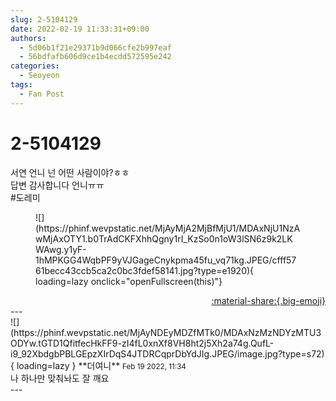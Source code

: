 ```yaml
---
slug: 2-5104129
date: 2022-02-19 11:33:31+09:00
authors:
  - 5d06b1f21e29371b9d066cfe2b997eaf
  - 56bdfafb606d9ce1b4ecdd572595e242
categories:
  - Seoyeon
tags:
  - Fan Post
---
```


# 2-5104129

<div class="post-container" markdown="1">
<div class="content-container md-sidebar__scrollwrap" markdown="1">

서연 언니 넌 어떤 사람이야?ㅎㅎ<br>답변 감사합니다 언니ㅠㅠ<br>\#도레미
<figure markdown="1">
![](https://phinf.wevpstatic.net/MjAyMjA2MjBfMjU1/MDAxNjU1NzAwMjAxOTY1.b0TrAdCKFXhhQgny1rI_KzSo0n1oW3lSN6z9k2LKWAwg.y1yF-1hMPKGG4WqbPF9yVJGageCnykpma45fu_vq71kg.JPEG/cfff5761becc43ccb5ca2c0bc3fdef58141.jpg?type=e1920){ loading=lazy onclick="openFullscreen(this)"}
</figure>


</div>
</div>

<div style="text-align: right;" markdown="1">
<a href="https://weverse.io/fromis9/fanpost/2-5104129" style="text-align: right;">:material-share:{.big-emoji}</a>
</div>
---

<div class="comments-container md-sidebar__scrollwrap" markdown="1">
<div class="comment" markdown="1">
<div class='id-container' markdown="1">
![](https://phinf.wevpstatic.net/MjAyNDEyMDZfMTk0/MDAxNzMzNDYzMTU3ODYw.tGTD1QfitfecHkFF9-zI4fL0xnXf8VH8ht2j5Xh2a74g.QufL-i9_92XbdgbPBLGEpzXIrDqS4JTDRCqprDbYdJIg.JPEG/image.jpg?type=s72){ loading=lazy }
**<span class="artist">더여니</span>** <small>Feb 19 2022, 11:34</small><br>
</div>
<div class='comment-body' markdown="1">
나 하나만 맞춰놔도 잘 깨요
</div>
</div>
</div>
---
